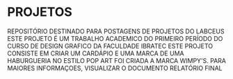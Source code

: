 # PROJETOS
REPOSITÓRIO DESTINADO PARA POSTAGENS DE PROJETOS DO LABCEUS
ESTE PROJETO É UM TRABALHO ACADEMICO DO PRIMEIRO PERÍODO DO CURSO DE DESIGN GRAFICO DA FACULDADE IBRATEC
ESTE PROJETO CONSISTE EM CRIAR UM CARDÁPIO E UMA MARCA DE UMA HABURGUERIA NO ESTILO POP ART
FOI CRIADA A MARCA WIMPY'S. PARA MAIORES INFORMAÇOES, VISUALIZAR O DOCUMENTO RELATÓRIO FINAL
